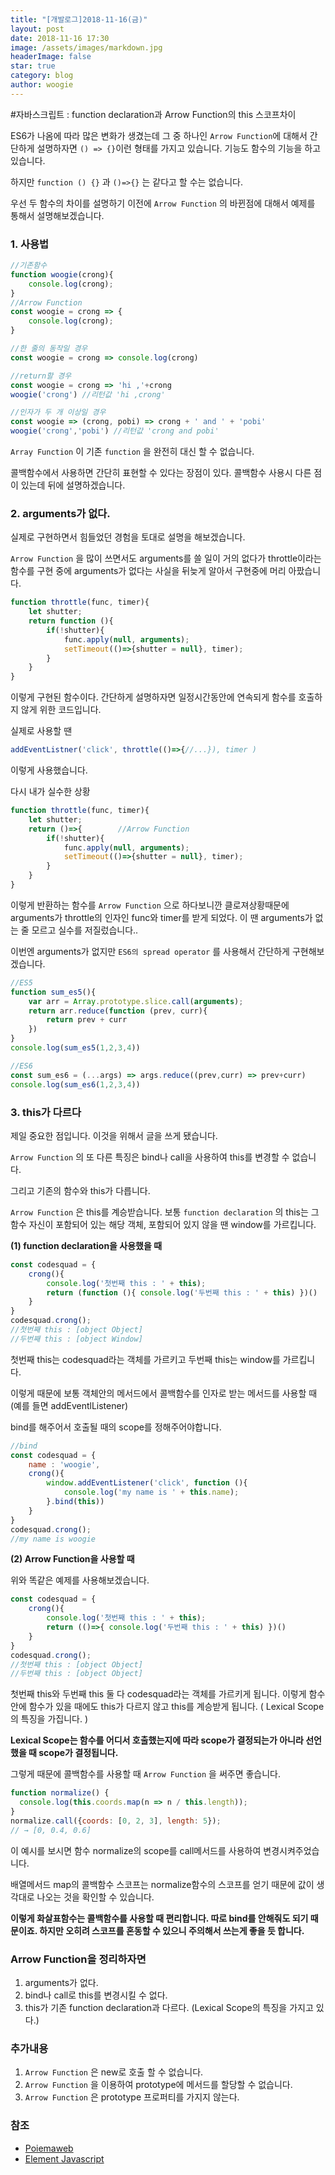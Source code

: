 ```yaml
---
title: "[개발로그]2018-11-16(금)"
layout: post
date: 2018-11-16 17:30
image: /assets/images/markdown.jpg
headerImage: false
star: true
category: blog
author: woogie
---
```


#자바스크립트 : function declaration과 Arrow Function의 this 스코프차이



ES6가 나옴에 따라 많은 변화가 생겼는데 그 중 하나인 `Arrow Function`에 대해서 간단하게 설명하자면 `() => {}`이런 형태를 가지고 있습니다. 기능도 함수의 기능을 하고 있습니다. 

하지만 `function () {}` 과 `()=>{}` 는 같다고 할 수는 없습니다.

우선 두 함수의 차이를 설명하기 이전에 `Arrow Function` 의 바뀐점에 대해서 예제를 통해서 설명해보겠습니다.



 ### 1. 사용법

~~~js
//기존함수
function woogie(crong){
    console.log(crong);
}
//Arrow Function
const woogie = crong => {
    console.log(crong);
}

//한 줄의 동작일 경우
const woogie = crong => console.log(crong)

//return할 경우
const woogie = crong => 'hi ,'+crong
woogie('crong') //리턴값 'hi ,crong'

//인자가 두 개 이상일 경우
const woogie => (crong, pobi) => crong + ' and ' + 'pobi'
woogie('crong','pobi') //리턴값 'crong and pobi'
~~~



`Array Function` 이 기존 `function` 을 완전히 대신 할 수 없습니다.

콜백함수에서 사용하면 간단히 표현할 수 있다는 장점이 있다. 콜백함수 사용시 다른 점이 있는데 뒤에 설명하겠습니다.



### 2. arguments가 없다.

실제로 구현하면서 힘들었던 경험을 토대로 설명을 해보겠습니다.

`Arrow Function` 을 많이 쓰면서도 arguments를 쓸 일이 거의 없다가 throttle이라는 함수를 구현 중에 arguments가 없다는 사실을 뒤늦게 알아서 구현중에 머리 아팠습니다.



~~~js
function throttle(func, timer){
    let shutter;
    return function (){
        if(!shutter){
            func.apply(null, arguments);
            setTimeout(()=>{shutter = null}, timer);
        }
    }
}
~~~

이렇게 구현된 함수이다. 간단하게 설명하자면 일정시간동안에 연속되게 함수를 호출하지 않게 위한 코드입니다.

실제로 사용할 땐 

~~~js
addEventListner('click', throttle(()=>{//...}), timer )
~~~

이렇게 사용했습니다.



다시 내가 실수한 상황

~~~js
function throttle(func, timer){
    let shutter;
    return ()=>{		//Arrow Function
        if(!shutter){
            func.apply(null, arguments);
            setTimeout(()=>{shutter = null}, timer);
        }
    }
}
~~~



이렇게 반환하는 함수를 `Arrow Function` 으로 하다보니깐 클로져상황때문에 arguments가 throttle의 인자인 func와 timer를 받게 되었다. 이 땐 arguments가 없는 줄 모르고 실수를 저질렀습니다..



이번엔 arguments가 없지만  `ES6의 spread operator` 를 사용해서 간단하게 구현해보겠습니다.



~~~js
//ES5
function sum_es5(){
    var arr = Array.prototype.slice.call(arguments);
    return arr.reduce(function (prev, curr){
        return prev + curr
    })
}
console.log(sum_es5(1,2,3,4))

//ES6
const sum_es6 = (...args) => args.reduce((prev,curr) => prev+curr)
console.log(sum_es6(1,2,3,4))
~~~



### 3. this가 다르다

제일 중요한 점입니다. 이것을 위해서 글을 쓰게 됐습니다. 

`Arrow Function` 의 또 다른 특징은 bind나 call을 사용하여 this를 변경할 수 없습니다. 

그리고 기존의 함수와 this가 다릅니다.

 `Arrow Function` 은 this를 계승받습니다.  보통 `function declaration` 의 this는 그 함수 자신이 포함되어 있는 해당 객체, 포함되어 있지 않을 땐 window를 가르킵니다. 



<b>(1) function declaration을 사용했을 때</b>

~~~js
const codesquad = {
    crong(){
        console.log('첫번째 this : ' + this);
        return (function (){ console.log('두번째 this : ' + this) })()
    }
}
codesquad.crong();
//첫번째 this : [object Object]
//두번째 this : [object Window]
~~~

첫번째 this는 codesquad라는 객체를 가르키고 두번째 this는 window를 가르킵니다.

이렇게 때문에 보통 객체안의 메서드에서 콜백함수를 인자로 받는 메서드를 사용할 때 (예를 들면 addEventlListener)

bind를 해주어서 호출될 때의 scope를 정해주어야합니다.

~~~js
//bind
const codesquad = {
    name : 'woogie',
    crong(){
        window.addEventListener('click', function (){
            console.log('my name is ' + this.name);
        }.bind(this))
    }
}
codesquad.crong();
//my name is woogie
~~~



<b>(2) Arrow Function을 사용할 때</b>

위와 똑같은 예제를 사용해보겠습니다.

~~~js
const codesquad = {
    crong(){
        console.log('첫번째 this : ' + this);
        return (()=>{ console.log('두번째 this : ' + this) })()
    }
}
codesquad.crong();
//첫번째 this : [object Object]
//두번째 this : [object Object]
~~~

첫번째 this와 두번째 this 둘 다 codesquad라는 객체를 가르키게 됩니다. 이렇게 함수안에 함수가 있을 때에도 this가 다르지 않고 this를 계승받게 됩니다. ( Lexical Scope의 특징을 가집니다. )

<b>Lexical Scope는 함수를 어디서 호출했는지에 따라 scope가 결정되는가 아니라 선언했을 때 scope가 결정됩니다.</b>



그렇게 때문에 콜백함수를 사용할 때 `Arrow Function` 을 써주면 좋습니다.



~~~js
function normalize() {
  console.log(this.coords.map(n => n / this.length));
}
normalize.call({coords: [0, 2, 3], length: 5});
// → [0, 0.4, 0.6]
~~~

이 예시를 보시면 함수 normalize의 scope를 call메서드를 사용하여 변경시켜주었습니다. 

배열메서드 map의 콜백함수 스코프는 normalize함수의 스코프를 얻기 때문에 값이 생각대로 나오는 것을 확인할 수 있습니다.



<b>이렇게 화살표함수는 콜백함수를 사용할 때 편리합니다. 따로 bind를 안해줘도 되기 때문이죠. 하지만 오히려 스코프를 혼동할 수 있으니 주의해서 쓰는게 좋을 듯 합니다.</b>





### Arrow Function을 정리하자면

1. arguments가 없다.
2. bind나 call로 this를 변경시킬 수 없다.
3. this가 기존 function declaration과 다르다. (Lexical Scope의 특징을 가지고 있다.)



### 추가내용

1. `Arrow Function` 은 new로 호출 할 수 없습니다.
2. `Arrow Function` 을 이용하여 prototype에 메서드를 할당할 수 없습니다.
3. `Arrow Function` 은 prototype 프로퍼티를 가지지 않는다. 



### 참조

* [Poiemaweb](https://poiemaweb.com/es6-arrow-function)
* [Element Javascript](https://eloquentjavascript.net/06_object.html)
